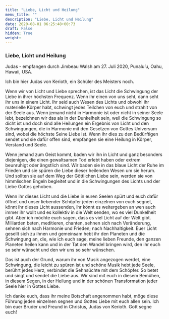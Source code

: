 ```yaml
---
title: "Liebe, Licht und Heilung"
menu_title: ""
description: "Liebe, Licht und Heilung"
date: 2020-08-01 06:25:48+00:73
draft: False
hidden: True
weight:
---
```

### Liebe, Licht und Heilung

Judas - empfangen durch Jimbeau Walsh am 27. Juli 2020, Punalu’u, Oahu, Hawaii, USA.

Ich bin hier Judas von Kerioth, ein Schüler des Meisters noch.

Wenn wir von Licht und Liebe sprechen, ist das Licht die Schwingung der Liebe in ihrer höchsten Frequenz. Wenn ihr einen von uns seht, dann seht ihr uns in einem Licht. Ihr seid auch Wesen des Lichts und obwohl ihr materielle Körper habt, schwingt jedes Teilchen von euch und strahlt von der Seele aus. Wenn jemand nicht in Harmonie ist oder nicht in seiner Seele lebt, bezeichnen wir das als in der Dunkelheit sein, weil die Schwingung so dicht ist und doch sind alle Heilungen ein Ergebnis von Licht und den Schwingungen, die in Harmonie mit den Gesetzen von Gottes Universum sind, wobei die höchste Seine Liebe ist. Wenn ihr dies zu den Bedürftigen sendet und sie dafür offen sind, empfangen sie eine Heilung in Körper, Verstand und Seele.

Wenn jemand zum Geist kommt, baden wir ihn in Licht und ganz besonders diejenigen, die einen gewaltsamen Tod erlebt haben oder extrem beunruhigt oder ängstlich sind. Wir baden sie in das blaue Licht der Ruhe im Frieden und sie spüren die Liebe dieser heilenden Wesen um sie herum. Und sollten sie auf dem Weg der Göttlichen Liebe sein, werden sie von himmlischen Engeln begleitet und in die Schwingungen des Lichts und der Liebe Gottes gehoben.

Wenn ihr dieses Licht und die Liebe in euren Seelen spürt und euch dafür öffnet und unser liebender Schöpfer jeden einzelnen von euch segnet, könnt ihr dieses Licht aussenden, ihr könnt es weitergeben an wen auch immer ihr wollt und es kollektiv in die Welt senden, wo es viel Dunkelheit gibt. Aber ich möchte euch sagen, dass es viel Licht auf der Welt gibt. Milliarden beten, meditieren, chanten, sehnen sich nach Veränderung, sehnen sich nach Harmonie und Frieden; nach Nachhaltigkeit. Euer Licht gesellt sich zu ihnen und gemeinsam hebt ihr den Planeten und die Schwingung an, die, wie ich euch sage, meine lieben Freunde, den ganzen Planeten heilen kann und in der Tat den Wandel bringen wird, den ihr euch so sehr wünscht und den wir uns so sehr wünschen.

Das ist auch der Grund, warum ihr von Musik angezogen werdet, eine Schwingung, die leicht zu spüren ist und schöne Musik hebt jede Seele, berührt jedes Herz, verbindet die Sehnsüchte mit dem Schöpfer. So betet und singt und sendet die Liebe aus. Wir sind mit euch in diesem Bemühen, in diesem Segen, in der Heilung und in der schönen Transformation jeder Seele hier in Gottes Liebe.

Ich danke euch, dass ihr meine Botschaft angenommen habt, möge diese Führung jeden einzelnen segnen und Gottes Liebe mit euch allen sein. Ich bin euer Bruder und Freund in Christus, Judas von Kerioth. Gott segne euch!
